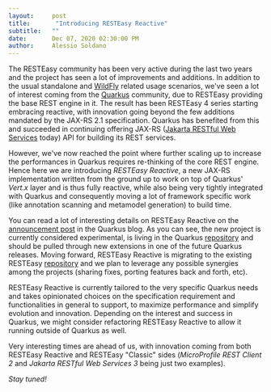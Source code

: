 ```yaml
---
layout:     post
title:       "Introducing RESTEasy Reactive"
subtitle:   ""
date:       Dec 07, 2020 02:30:00 PM
author:     Alessio Soldano
---
```

The RESTEasy community has been very active during the last two years and the project has seen a lot of improvements and additions. In addition to the usual standalone and [WildFly](https://www.wildfly.org/) related usage scenarios, we've seen a lot of interest coming from the [Quarkus](https://quarkus.io/) community, due to RESTEasy providing the base REST engine in it. The result has been RESTEasy 4 series starting embracing reactive, with innovation going beyond the few additions mandated by the JAX-RS 2.1 specification. Quarkus has benefited from this and succeeded in continuing offering JAX-RS ([Jakarta RESTful Web Services](https://projects.eclipse.org/projects/ee4j.jaxrs) today) API for building its REST services.

However, we've now reached the point where further scaling up to increase the performances in Quarkus requires re-thinking of the core REST engine. Hence here we are introducing *RESTEasy Reactive*, a new JAX-RS implementation written from the ground up to work on top of Quarkus' *Vert.x* layer and is thus fully reactive, while also being very tightly integrated with Quarkus and consequently moving a lot of framework specific work (like annotation scanning and metamodel generation) to build time.

You can read a lot of interesting details on RESTEasy Reactive on the [announcement post](https://quarkus.io/blog/resteasy-reactive/) in the Quarkus blog. As you can see, the new project is currently considered experimental, is living in the Quarkus [repository](https://github.com/quarkusio/quarkus/tree/master/independent-projects/resteasy-reactive) and should be pulled through new extensions in one of the future Quarkus releases. Moving forward, RESTEasy Reactive is migrating to the existing RESTEasy [repository](https://github.com/resteasy/resteasy-reactive/) and we plan to leverage any possible synergies among the projects (sharing fixes, porting features back and forth, etc).

RESTEasy Reactive is currently tailored to the very specific Quarkus needs and takes opinionated choices on the specification requirement and functionalities in general to support, to maximize performance and simplify evolution and innovation. Depending on the interest and success in Quarkus, we might consider refactoring RESTEasy Reactive to allow it running outside of Quarkus as well.

Very interesting times are ahead of us, with innovation coming from both RESTEasy Reactive and RESTEasy "Classic" sides (*MicroProfile REST Client 2* and *Jakarta RESTful Web Services 3* being just two examples).

*Stay tuned!*
